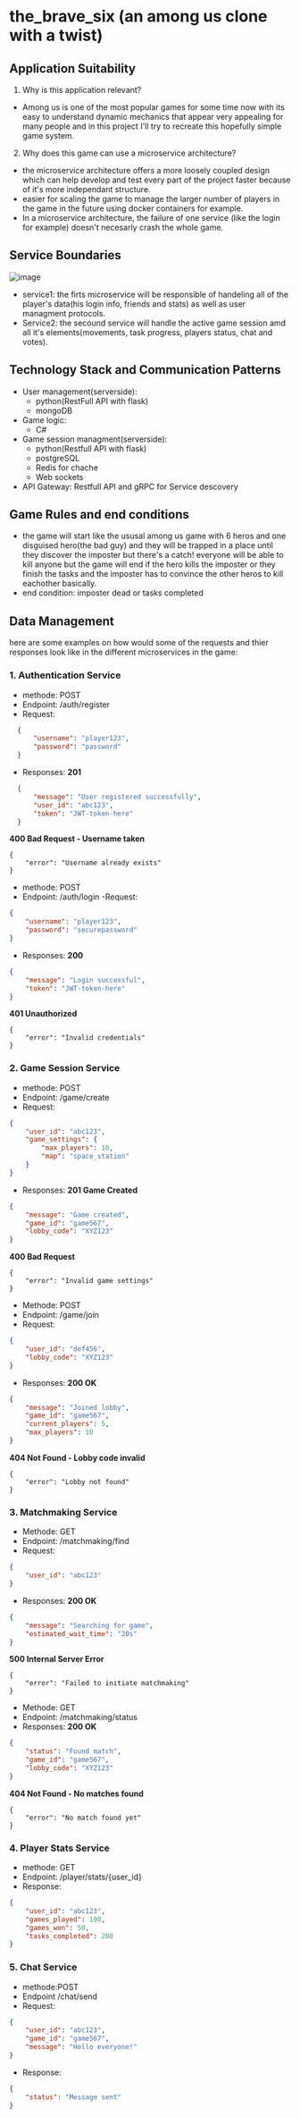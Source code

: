 # the_brave_six (an among us clone with a twist)
## Application Suitability
1. Why is this application relevant?
- Among us is one of the most popular games for some time now with its easy to understand dynamic mechanics that appear very appealing for many people and in this project I'll try to recreate this hopefully simple game system. 
2. Why does this game can use a microservice architecture?
- the microservice architecture offers a more loosely coupled design which can help develop and test every part of the project faster because of it's more independant structure.
- easier for scaling the game to manage the larger number of players in the game in the future using docker containers for example.
- In a microservice architecture, the failure of one service (like the login for example) doesn't necesarly crash the whole game.
## Service Boundaries
![image](https://github.com/user-attachments/assets/a3e1a487-fe4c-448a-a12a-8a145696a9a4)
- service1: the firts microservice will be responsible of handeling all of the player's data(his login info, friends and stats) as well as user managment protocols.
- Service2: the secound service will handle the active game session amd all it's elements(movements, task progress, players status, chat and votes).
## Technology Stack and Communication Patterns
- User management(serverside):
  - python(RestFull API with flask)
  - mongoDB
- Game logic:
  - C#
- Game session managment(serverside):
  - python(Restfull API with flask)
  - postgreSQL
  - Redis for chache
  - Web sockets
- API Gateway: Restfull API and gRPC for Service descovery
## Game Rules and end conditions
- the game will start like the ususal among us game with 6 heros and one disguised hero(the bad guy) and they will be trapped in a place until they discover the imposter but there's a catch! everyone will be able to kill anyone but the game will end if the hero kills the imposter or they finish the tasks and the imposter has to convince the other heros to kill eachother basically.
- end condition: imposter dead or tasks completed
## Data Management
here are some examples on how would some of the requests and thier responses look like in the different microservices in the game:
### 1. Authentication Service
- methode: POST
- Endpoint: /auth/register
- Request:
```json
  {
      "username": "player123",
      "password": "password"
  }
```
- Responses:
**201**
```json
  {
      "message": "User registered successfully",
      "user_id": "abc123",
      "token": "JWT-token-here"
  }
```
**400 Bad Request - Username taken**
```
{
    "error": "Username already exists"
}
```
- methode: POST
- Endpoint: /auth/login
-Request:
```json
{
    "username": "player123",
    "password": "securepassword"
}
```
- Responses:
**200**
```json
{
    "message": "Login successful",
    "token": "JWT-token-here"
}
```
**401 Unauthorized**
```
{
    "error": "Invalid credentials"
}
```
### 2. Game Session Service
- methode: POST
- Endpoint: /game/create
- Request:
```json
{
    "user_id": "abc123",
    "game_settings": {
        "max_players": 10,
        "map": "space_station"
    }
}
```
- Responses:
**201 Game Created**
```json
{
    "message": "Game created",
    "game_id": "game567",
    "lobby_code": "XYZ123"
}
```
**400 Bad Request**
```
{
    "error": "Invalid game settings"
}
```
- Methode: POST 
- Endpoint: /game/join
- Request:
```json
{
    "user_id": "def456",
    "lobby_code": "XYZ123"
}
```
- Responses:
**200 OK**
```json
{
    "message": "Joined lobby",
    "game_id": "game567",
    "current_players": 5,
    "max_players": 10
}
```
**404 Not Found - Lobby code invalid**
```
{
    "error": "Lobby not found"
}
```
### 3. Matchmaking Service
- Methode: GET
- Endpoint: /matchmaking/find
- Request:
```json
{
    "user_id": "abc123"
}
```
- Responses:
**200 OK**
```json
{
    "message": "Searching for game",
    "estimated_wait_time": "20s"
}
```
**500 Internal Server Error**
```
{
    "error": "Failed to initiate matchmaking"
}
```
- Methode: GET 
- Endpoint: /matchmaking/status
- Responses:
**200 OK**
```json
{
    "status": "Found match",
    "game_id": "game567",
    "lobby_code": "XYZ123"
}
```
**404 Not Found - No matches found**
```
{
    "error": "No match found yet"
}
```
### 4. Player Stats Service
- methode: GET
- Endpoint: /player/stats/{user_id}
- Response:
```json
{
    "user_id": "abc123",
    "games_played": 100,
    "games_won": 50,
    "tasks_completed": 200
}
```
### 5. Chat Service
- methode:POST
- Endpoint /chat/send
- Request:
```json
{
    "user_id": "abc123",
    "game_id": "game567",
    "message": "Hello everyone!"
}
```
- Response:
```json
{
    "status": "Message sent"
}
```
